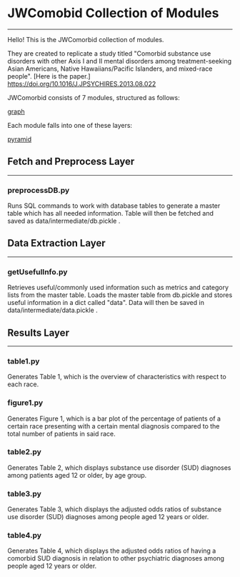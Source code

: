 # JWComobid Collection of Modules
__________

Hello! This is the JWComorbid collection of modules. 

They are created to replicate a study titled 
"Comorbid substance use disorders with other Axis I and II mental disorders
among treatment-seeking Asian Americans, Native Hawaiians/Pacific Islanders, and mixed-race people".
[Here is the paper.] <https://doi.org/10.1016/J.JPSYCHIRES.2013.08.022>

JWComorbid consists of 7 modules, structured as follows:

[graph](https://drive.google.com/uc?export=view&id=1wrNcFnupN_zXXtRtYhcUNuOtu5rK5p0o)

Each module falls into one of these layers:

[pyramid](https://drive.google.com/uc?export=view&id=1s75VDvlbMXj48eA2Y6jc7LdyJxhpQOeU)


## Fetch and Preprocess Layer
------
### preprocessDB.py

Runs SQL commands to work with database tables to generate a master table which has all needed information. 
Table will then be fetched and saved as data/intermediate/db.pickle .

## Data Extraction Layer
------
### getUsefulInfo.py

Retrieves useful/commonly used information such as metrics and category lists from the master table.
Loads the master table from db.pickle and stores useful information in a dict called "data".
Data will then be saved in 	data/intermediate/data.pickle .


## Results Layer
------
### table1.py

Generates Table 1, which is the overview of characteristics with respect to each race.

### figure1.py

Generates Figure 1, which is a bar plot of the percentage of patients of a certain race presenting with a certain mental diagnosis 
compared to the total number of patients in said race.

### table2.py

Generates Table 2, which displays substance use disorder (SUD) diagnoses among patients aged 12 or older, by age group.

### table3.py

Generates Table 3, which displays the adjusted odds ratios of substance use disorder (SUD) diagnoses among people aged 12 years or older.

### table4.py

Generates Table 4, which displays the adjusted odds ratios of having a comorbid SUD diagnosis in relation to other psychiatric diagnoses among people aged 12 years or older.
